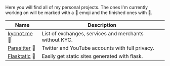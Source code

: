 Here you will find all of my personal projects. The ones I'm currently working on will be marked with a 🔨 emoji and the finished ones with 🏁.

| Name                                                  | Description                       |
|-------------------------------------------------------|-------------------------------------------------------|
| [kycnot.me](https://kycnot.me/)  🔨                   | List of exchanges, services and merchants without KYC.|
| [Parasitter](https://github.com/pluja/Parasitter) 🔨  | Twitter and YouTube accounts with full privacy.       |
| [Flasktatic](https://github.com/pluja/Flasktatic) 🏁  | Easily get static sites generated with flask.         |
